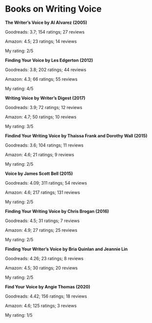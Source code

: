 # Books on Writing Voice

**The Writer’s Voice by Al Alvarez (2005)**

Goodreads: 3.7; 154 ratings; 27 reviews

Amazon: 4.5; 23 ratings; 14 reviews

My rating: 2/5

**Finding Your Voice by Les Edgerton (2012)**

Goodreads: 3.8; 202 ratings; 44 reviews

Amazon: 4.3; 66 ratings; 55 reviews

My rating: 4/5

**Writing Voice by Writer’s Digest (2017)**

Goodreads: 3.9; 72 ratings; 12 reviews

Amazon: 4.7; 50 ratings; 10 reviews

My rating: 3/5

**Findind Your Writing Voice by Thaissa Frank and Dorothy Wall (2015)**

Goodreads: 3.6; 104 ratings; 11 reviews

Amazon: 4.6; 21 ratings; 9 reviews

My rating: 2/5

**Voice by James Scott Bell (2015)**

Goodreads: 4.09; 311 ratings; 54 reviews

Amazon: 4.6; 217 ratings; 131 reviews

My rating: 2/5

**Finding Your Writing Voice by Chris Brogan (2016)**

Goodreads: 4.5; 31 ratings; 7 reviews

Amazon: 4.9; 27 ratings; 25 reviews

My rating: 2/5

**Finding Your Writer’s Voice by Bria Quinlan and Jeannie Lin**

Goodreads: 4.26; 23 ratings; 8 reviews

Amazon: 4.5; 30 ratings; 20 reviews

My rating: 2/5

**Find Your Voice by Angie Thomas (2020)**

Goodreads: 4.42; 156 ratings; 18 reviews

Amazon: 4.6; 125 ratings; 3 reviews

My rating: 1/5

